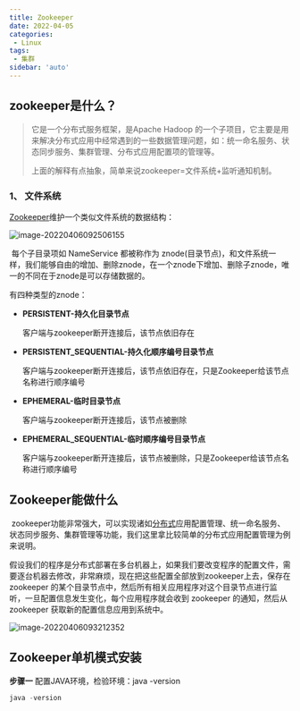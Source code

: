 ```yaml
---
title: Zookeeper
date: 2022-04-05
categories:
 - Linux
tags:
 - 集群
sidebar: 'auto'
---
```


 

## zookeeper是什么？

> 它是一个分布式服务框架，是Apache Hadoop 的一个子项目，它主要是用来解决分布式应用中经常遇到的一些数据管理问题，如：统一命名服务、状态同步服务、集群管理、分布式应用配置项的管理等。
>
> 上面的解释有点抽象，简单来说zookeeper=文件系统+监听通知机制。

### 1、 文件系统

[Zookeeper](https://so.csdn.net/so/search?q=Zookeeper&spm=1001.2101.3001.7020)维护一个类似文件系统的数据结构：

![image-20220406092506155](https://img.yishenlaoban.top/image_my/image-20220406092506155.png) 

​           每个子目录项如 NameService 都被称作为 znode(目录节点)，和文件系统一样，我们能够自由的增加、删除znode，在一个znode下增加、删除子znode，唯一的不同在于znode是可以存储数据的。



有四种类型的znode：

- **PERSISTENT-持久化目录节点**

  客户端与zookeeper断开连接后，该节点依旧存在

- **PERSISTENT_SEQUENTIAL-持久化顺序编号目录节点**

  客户端与zookeeper断开连接后，该节点依旧存在，只是Zookeeper给该节点名称进行顺序编号

- **EPHEMERAL-临时目录节点**

  客户端与zookeeper断开连接后，该节点被删除

- **EPHEMERAL_SEQUENTIAL-临时顺序编号目录节点**

  客户端与zookeeper断开连接后，该节点被删除，只是Zookeeper给该节点名称进行顺序编号





## **Zookeeper能做什么**

​          zookeeper功能非常强大，可以实现诸如[分布式](https://so.csdn.net/so/search?q=分布式&spm=1001.2101.3001.7020)应用配置管理、统一命名服务、状态同步服务、集群管理等功能，我们这里拿比较简单的分布式应用配置管理为例来说明。

​         假设我们的程序是分布式部署在多台机器上，如果我们要改变程序的配置文件，需要逐台机器去修改，非常麻烦，现在把这些配置全部放到zookeeper上去，保存在 zookeeper 的某个目录节点中，然后所有相关应用程序对这个目录节点进行监听，一旦配置信息发生变化，每个应用程序就会收到 zookeeper 的通知，然后从 zookeeper 获取新的配置信息应用到系统中。

![image-20220406093212352](https://img.yishenlaoban.top/image_my/image-20220406093212352.png) 



## **Zookeeper单机模式安装**

**步骤一**	配置JAVA环境，检验环境：java -version

```java
java -version
```

